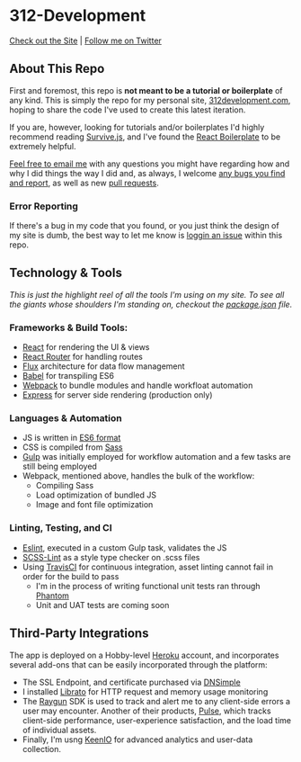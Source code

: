 # 312-Development

[Check out the Site](https://312development.com/) | [Follow me on Twitter](https://twitter.com/erikkylenielsen/)

## About This Repo

First and foremost, this repo is **not meant to be a tutorial or boilerplate** of any kind. This is simply the repo for my personal site, [312development.com](https://312development.com/), hoping to share the code I've used to create this latest iteration.

If you are, however, looking for tutorials and/or boilerplates I'd highly recommend reading [Survive.js](http://survivejs.com/), and I've found the [React Boilerplate](http://reactboilerplate.com/) to be extremely helpful.

<a href="mailto:erik@312development.com">Feel free to email me</a> with any questions you might have regarding how and why I did things the way I did and, as always, I welcome [any bugs you find and report](https://github.com/nielse63/312-Development/issues/new), as well as new [pull requests](https://github.com/nielse63/312-Development/compare).

### Error Reporting

If there's a bug in my code that you found, or you just think the design of my site is dumb, the best way to let me know is [loggin an issue](https://github.com/nielse63/312-Development/issues/new) within this repo.

## Technology & Tools

*This is just the highlight reel of all the tools I'm using on my site. To see all the giants whose shoulders I'm standing on, checkout the [package.json](https://github.com/nielse63/312-Development/blob/master/package.json) file.*
### Frameworks & Build Tools:
* [React](https://facebook.github.io/react/) for rendering the UI & views
* [React Router](https://github.com/reactjs/react-router/) for handling routes
* [Flux](https://code.facebook.com/projects/1572329279676947/flux/) architecture for data flow management
* [Babel](http://babeljs.io/) for transpiling ES6
* [Webpack](http://webpack.github.io/) to bundle modules and handle workfloat automation
* [Express](http://expressjs.com/) for server side rendering (production only)

### Languages & Automation
* JS is written in [ES6 format](http://es6-features.org/#Constants)
* CSS is compiled from [Sass](http://sass-lang.com/)
* [Gulp](http://gulpjs.com/) was initially employed for workflow automation and a few tasks are still being employed
* Webpack, mentioned above, handles the bulk of the workflow:
	* Compiling Sass
	* Load optimization of bundled JS
	* Image and font file optimization

### Linting, Testing, and CI
* [Eslint](http://eslint.org/), executed in a custom Gulp task, validates the JS
* [SCSS-Lint](https://github.com/brigade/scss-lint) as a style type checker on .scss files
* Using [TravisCI](https://travis-ci.org/) for continuous integration, asset linting cannot fail in order for the build to pass
	* I'm in the process of writing functional unit tests ran through [Phantom](http://phantomjs.org/)
	* Unit and UAT tests are coming soon

## Third-Party Integrations

The app is deployed on a Hobby-level [Heroku](https://heroku.com/) account, and incorporates several add-ons that can be easily incorporated through the platform:

* The SSL Endpoint, and certificate purchased via [DNSimple](https://dnsimple.com/)
* I installed [Librato](https://www.librato.com/) for HTTP request and memory usage monitoring
* The [Raygun](https://raygun.com/) SDK is used to track and alert me to any client-side errors a user may encounter. Another of their products, [Pulse](https://raygun.com/products/real-user-monitoring), which tracks client-side performance, user-experience satisfaction, and the load time of individual assets.
* Finally, I'm usng [KeenIO](https://keen.io/) for advanced analytics and user-data collection.